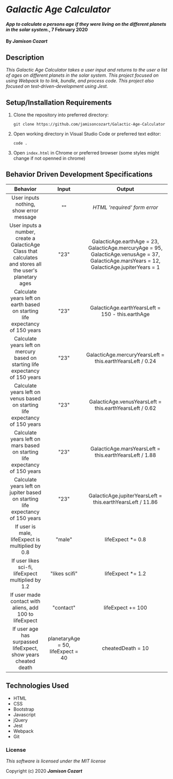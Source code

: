 # _Galactic Age Calculator_

#### _App to calculate a persons age if they were living on the different planets in the solar system._, 7 February 2020

#### By _**Jamison Cozart**_

## Description

_This Galactic Age Calculator takes a user input and returns to the user a list of ages on different planets in the solar system. This project focused on using Webpack to to link, bundle, and process code. This project also focused on test-driven-development using Jest._

## Setup/Installation Requirements

1. Clone the repository into preferred directory:
    ```
    git clone https://github.com/jamisoncozart/Galactic-Age-Calculator
    ```
2. Open working directory in Visual Studio Code or preferred text editor:
    ```
    code .
    ```
3. Open `index.html` in Chrome or preferred browser (some styles might change if not openned in chrome)

## Behavior Driven Development Specifications

|Behavior | Input | Output|
|:-----:|:----:|:------:|
|User inputs nothing, show error message|""|_HTML 'required' form error_|
|User inputs a number, create a GalacticAge Class that calculates and stores all the user's planetary ages|"23"|GalacticAge.earthAge = 23, GalacticAge.mercuryAge = 95, GalacticAge.venusAge = 37, GalacticAge.marsYears = 12, GalacticAge.jupiterYears = 1|
|Calculate years left on earth based on starting life expectancy of 150 years|"23"|GalacticAge.earthYearsLeft = 150 - this.earthAge|
|Calculate years left on mercury based on starting life expectancy of 150 years|"23"|GalacticAge.mercuryYearsLeft = this.earthYearsLeft / 0.24|
|Calculate years left on venus based on starting life expectancy of 150 years|"23"|GalacticAge.venusYearsLeft = this.earthYearsLeft / 0.62|
|Calculate years left on mars based on starting life expectancy of 150 years|"23"|GalacticAge.marsYearsLeft = this.earthYearsLeft / 1.88|
|Calculate years left on jupiter based on starting life expectancy of 150 years|"23"|GalacticAge.jupiterYearsLeft = this.earthYearsLeft / 11.86|
|If user is male, lifeExpect is multiplied by 0.8|"male"|lifeExpect *= 0.8|
|If user likes sci-fi, lifeExpect multiplied by 1.2|"likes scifi"|lifeExpect *= 1.2|
|If user made contact with aliens, add 100 to lifeExpect|"contact"|lifeExpect += 100|
|If user age has surpassed lifeExpect, show years cheated death|planetaryAge = 50, lifeExpect = 40| cheatedDeath = 10|



## Technologies Used

* HTML
* CSS
* Bootstrap
* Javascript
* jQuery
* Jest
* Webpack
* Git

### License

*This software is licensed under the MIT license*

Copyright (c) 2020 **_Jamison Cozart_**